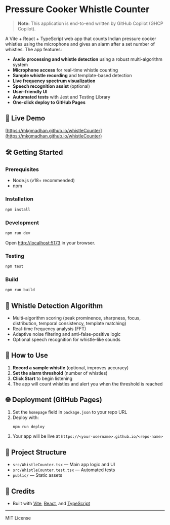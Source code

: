 # Pressure Cooker Whistle Counter

> **Note:** This application is end-to-end written by GitHub Copilot (GHCP Copilot).

A Vite + React + TypeScript web app that counts Indian pressure cooker whistles using the microphone and gives an alarm after a set number of whistles. The app features:

- **Audio processing and whistle detection** using a robust multi-algorithm system
- **Microphone access** for real-time whistle counting
- **Sample whistle recording** and template-based detection
- **Live frequency spectrum visualization**
- **Speech recognition assist** (optional)
- **User-friendly UI**
- **Automated tests** with Jest and Testing Library
- **One-click deploy to GitHub Pages**

## 🚀 Live Demo
[https://mkgmadhan.github.io/whistleCounter](https://mkgmadhan.github.io/whistleCounter)

## 🛠️ Getting Started

### Prerequisites
- Node.js (v18+ recommended)
- npm

### Installation
```sh
npm install
```

### Development
```sh
npm run dev
```
Open [http://localhost:5173](http://localhost:5173) in your browser.

### Testing
```sh
npm test
```

### Build
```sh
npm run build
```

## 🧪 Whistle Detection Algorithm
- Multi-algorithm scoring (peak prominence, sharpness, focus, distribution, temporal consistency, template matching)
- Real-time frequency analysis (FFT)
- Adaptive noise filtering and anti-false-positive logic
- Optional speech recognition for whistle-like sounds

## 🎤 How to Use
1. **Record a sample whistle** (optional, improves accuracy)
2. **Set the alarm threshold** (number of whistles)
3. **Click Start** to begin listening
4. The app will count whistles and alert you when the threshold is reached

## 🌐 Deployment (GitHub Pages)
1. Set the `homepage` field in `package.json` to your repo URL
2. Deploy with:
   ```sh
   npm run deploy
   ```
3. Your app will be live at `https://<your-username>.github.io/<repo-name>`

## 📁 Project Structure
- `src/WhistleCounter.tsx` — Main app logic and UI
- `src/WhistleCounter.test.tsx` — Automated tests
- `public/` — Static assets

## 🙏 Credits
- Built with [Vite](https://vitejs.dev/), [React](https://react.dev/), and [TypeScript](https://www.typescriptlang.org/)

---

MIT License
